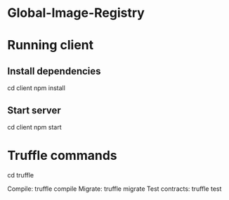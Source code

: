 # Global-Image-Registry

# Running client

## Install dependencies

cd client
npm install

## Start server

cd client
npm start

# Truffle commands

cd truffle

Compile: truffle compile
Migrate: truffle migrate
Test contracts: truffle test

<!-- Run dev server: npm run dev -->
